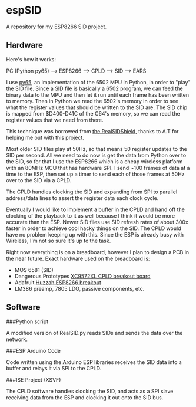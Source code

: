 espSID
======

A repository for my ESP8266 SID project.

Hardware
---------

Here's how it works:

PC (Python py65) --> ESP8266 --> CPLD --> SID --> EARS


I use [py65](https://github.com/mnaberez/py65), an implementation of the 6502 MPU in Python, in order to "play" the SID file. Since a SID file is basically a 6502 program, we can feed the binary data to the MPU and then let it run until each frame has been written to memory. Then in Python we read the 6502's memory in order to see what the register values that should be written to the SID are. The SID chip is mapped from $D400-D41C of the C64's memory, so we can read the register values that we need from there.

This technique was borrowed from [the RealSIDShield](https://github.com/atbrask/RealSIDShield), thanks to A.T for helping me out with this project. 

Most older SID files play at 50Hz, so that means 50 register updates to the SID per second. All we need to do now is get the data from Python over to the SID, so for that I use the ESP8266 which is a cheap wireless platform with an 80MHz MCU that has hardware SPI. I send ~100 frames of data at a time to the ESP, then set up a timer to send each of those frames at 50Hz over to the SID via a CPLD.

The CPLD handles clocking the SID and expanding from SPI to parallel address/data lines to assert the register data each clock cycle. 

Eventually I would like to implement a buffer in the CPLD and hand off the clocking of the playback to it as well because I think it would be more accurate than the ESP. Newer SID files use SID refresh rates of about 300x faster in order to achieve cool hacky things on the SID. The CPLD would have no problem keeping up with this. Since the ESP is already busy with Wireless, I'm not so sure it's up to the task. 


Right now everything is on a breadboard, however I plan to design a PCB in the near future. Exact hardware used on the breadboard is:

- MOS 6581 (SID)
- Dangerous Prototypes [XC9572XL CPLD breakout board](http://dangerousprototypes.com/docs/XC9500XL_CPLD_breakout_board)
- Adafruit [Huzzah ESP8266 breakout](https://www.adafruit.com/products/2471) 
- LM386 preamp, 7805 LDO, passive components, etc.

Software
--------

###Python script

A modified version of RealSID.py reads SIDs and sends the data over the network.

###ESP Arduino Code

Code written using the Arduino ESP libraries receives the SID data into a buffer and relays it via SPI to the CPLD.

###ISE Project (XSVF)

The CPLD software handles clocking the SID, and acts as a SPI slave receiving data from the ESP and clocking it out onto the SID bus.


